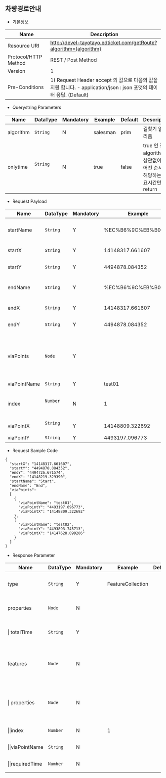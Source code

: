 차량경로안내
----------------------------------

+ 기본정보

| Name | Description |
| ---- | --- |
| Resource URI	         |  http://devel-tayotayo.edticket.com/getRoute?algorithm={algorithm} |
| Protocol/HTTP Method   |  REST / Post Method |
| Version             	 |  1 |
| Pre-Conditions	       | 1) Request Header accept 의 값으로 다음의 값을 지원 합니다. - application/json : json 포맷의 데이터 응답. (Default) |
    

+ Querystring Parameters

|      Name        | DataType                     | Mandatory          | Example    | Default | Description |
| ---------------- | ---------------------------- | ------------------ | ---------- | ------- | ----------- | 
| algorithm | `String`            | N | salesman | prim | 길찾기 알고리즘  |
| onlytime | `String`             | N | true     | false | true 인 경우 algorithm 과 상관없이 주어진 순서에 해당하는 소요시간만 return | 


+ Request Payload

|      Name        | DataType                     | Mandatory          | Example    | Default | Description |
| ---------------- | ---------------------------- | ------------------ | ---------- | ------- | ----------- | 
| startName | `String`            | Y | %EC%B6%9C%EB%B0%9C |  | 출발지 명칭 UTF-8 인코딩 해야 합니다. |
| startX | `String`            | Y |14148317.661607 |  | 출발지 X좌표: 경도 |
| startY | `String`            | Y | 4494878.084352 |  | 출발지 Y좌표: 위도 |
| endName | `String`            | Y | %EC%B6%9C%EB%B0%9C |  | 도착지 명칭 UTF-8 인코딩 해야 합니다. |
| endX | `String`            | Y |14148317.661607 |  | 도착지 X좌표: 경도 |
| endY | `String`            | Y | 4494878.084352 |  | 도착지 Y좌표: 위도 |
| viaPoints | `Node`            | Y |  |  | 경유지 목록 입니다. 목록 전체는 대괄호[] 각각의 리스트는 중괄호{}로 묶습니다. |
| viaPointName | `String`            | Y | test01 |  | 경유지 명칭 |
| index | `Number`               | N | 1 | | 경유 순서 (onlytime=true 인 경우에만 사용) |
| viaPointX | `String`          | Y | 14148809.322692 |  | 경유지 X좌표 |
| viaPointY | `String`            | Y | 4493197.096773 |  | 경유지 Y좌표 |

+ Request Sample Code
```
{
  "startX": "14148317.661607", 
  "startY": "4494878.084352", 
  "endY": "4494726.671574", 
  "endX": "14148219.329390", 
  "startName": "Start", 
  "endName": "End", 
  "viaPoints": 
  [
    {
      "viaPointName": "test01", 
      "viaPointY": "4493197.096773", 
      "viaPointX": "14148809.322692"
    }, 
    {
      "viaPointName": "test02", 
      "viaPointY": "4493893.745713", 
      "viaPointX": "14147628.099206"
    }
  ]
}
```

+ Response Parameter

|      Name        | DataType                     | Mandatory          | Example    | Default | Description |
| ---------------- | ---------------------------- | ------------------ | ---------- | ------- | ----------- | 
| type | `String`            | Y | FeatureCollection |  | geojson 표준 프로퍼티입니다. |
| properties | `Node`            | N |  |  | 사용자 정의 프로퍼티 목록 입니다.  |
| \| totalTime | `String`            | Y |  |  | 경로 총 소요 시간(단위:초)입니다 |
| features | `Node`            | N |  |  | 포인트 및 라인의 형상 정보입니다. (geojson 표준 규격) |
| \| properties | `Node`            | N | |  | 사용자 정의 프로퍼티 정보입니다. (geojson 표준 규격) |
| \|\|index | `Number`            | N | 1 |  | 경로 순번입니다. |
| \|\|viaPointName | `String`            | N |  |  | 경유지 이름 입니다. |
| \|\|requiredTime | `Number`            | N |  |  | 경유지 소요시간 |
